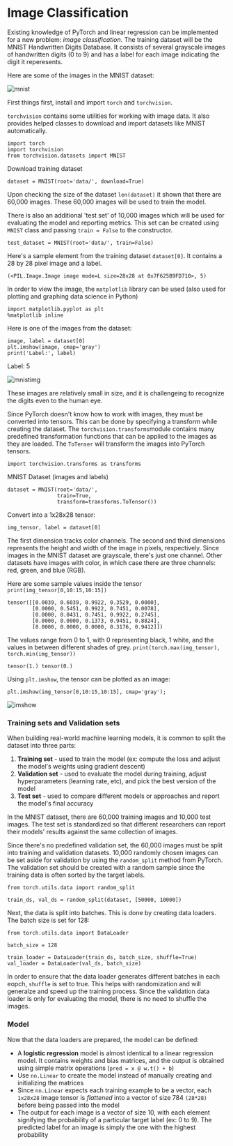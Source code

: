 # Image Classification
Existing knowledge of PyTorch and linear regression can be implemented for a new problem: *image classification*. The training dataset will be the MNIST Handwritten Digits Database. It consists of several grayscale images of handwritten digits (0 to 9) and has a label for each image indicating the digit it reperesents. 

Here are some of the images in the MNIST dataset:

![mnist](https://i.imgur.com/CAYnuo1.jpg)

First things first, install and import `torch` and `torchvision`. 

`torchvision` contains some utilities for working with image data. It also provides helped classes to download and import datasets like MNIST automatically. 
```
import torch
import torchvision
from torchvision.datasets import MNIST
```
Download training dataset
```
dataset = MNIST(root='data/', download=True)
```
Upon checking the size of the dataset `len(dataset)` it shown that there are 60,000 images. These 60,000 images will be used to train the model. 

There is also an additional 'test set' of 10,000 images which will be used for evaluating the model and reporting metrics. This set can be created using `MNIST` class and passing `train = False` to the constructor.
```
test_dataset = MNIST(root='data/', train=False)
```
Here's a sample element from the training dataset `dataset[0]`. It contains a 28 by 28 pixel image and a label. 
```
(<PIL.Image.Image image mode=L size=28x28 at 0x7F625B9FD710>, 5)
```
In order to view the image, the `matplotlib` library can be used (also used for plotting and graphing data science in Python)
```
import matplotlib.pyplot as plt
%matplotlib inline
```
Here is one of the images from the dataset:
```
image, label = dataset[0]
plt.imshow(image, cmap='gray')
print('Label:', label)
```
Label: 5

![mnistimg](https://miro.medium.com/max/704/1*GlZuwzO-dMXxyEHO65Ha_A.png)

These images are relatively small in size, and it is challengeing to recognize the digits even to the human eye. 

Since PyTorch doesn't know how to work with images, they must be converted into tensors. This can be done by specifying a transform while creating the dataset. The `torchvision.transforms`module contains many predefined transformation functions that can be applied to the images as they are loaded. The `ToTenser` will transform the images into PyTorch tensors. 
```
import torchvision.transforms as transforms
```
MNIST Dataset (images and labels)
```
dataset = MNIST(root='data/', 
                train=True,
                transform=transforms.ToTensor())
```
Convert into a 1x28x28 tensor:
```
img_tensor, label = dataset[0]
```
The first dimension tracks color channels. The second and third dimensions represents the height and width of the image in pixels, respectively. Since images in the MNIST dataset are grayscale, there's just one channel. Other datasets have images with color, in which case there are three channels: red, green, and blue (RGB).

Here are some sample values inside the tensor `print(img_tensor[0,10:15,10:15])`
```
tensor([[0.0039, 0.6039, 0.9922, 0.3529, 0.0000],
        [0.0000, 0.5451, 0.9922, 0.7451, 0.0078],
        [0.0000, 0.0431, 0.7451, 0.9922, 0.2745],
        [0.0000, 0.0000, 0.1373, 0.9451, 0.8824],
        [0.0000, 0.0000, 0.0000, 0.3176, 0.9412]])
```
The values range from 0 to 1, with 0 representing black, 1 white, and the values in between different shades of grey. `print(torch.max(img_tensor), torch.min(img_tensor))`
```
tensor(1.) tensor(0.)
```
Using `plt.imshow`, the tensor can be plotted as an image:
```
plt.imshow(img_tensor[0,10:15,10:15], cmap='gray');
```
![imshow](https://lh3.googleusercontent.com/fze6zrNtkU4KK79A4gOeOxP5PlW4CiKirOJjmj2Ezw3SDYnxhXHYM5-x8hjmxxbYp8Kl=s85)

### Training sets and Validation sets
When building real-world machine learning models, it is common to split the dataset into three parts:
1. **Training set** - used to train the model (ex: compute the loss and adjust the model's weights using gradient descent)
2. **Validation set** - used to evaluate the model during training, adjust hyperparameters (learning rate, etc), and pick the best version of the model
3. **Test set** - used to compare different models or approaches and report the model's final accuracy

In the MNIST dataset, there are 60,000 training images and 10,000 test images. The test set is standardized so that different researchers can report their models' results against the same collection of images.


Since there's no predefined validation set, the 60,000 images must be split into training and validation datasets. 10,000 randomly chosen images can be set aside for validation by using the `random_split` method from PyTorch. The validation set should be created with a random sample since the training data is often sorted by the target labels.
```
from torch.utils.data import random_split

train_ds, val_ds = random_split(dataset, [50000, 10000])
```

Next, the data is split into batches. This is done by creating data loaders. The batch size is set for 128:
```
from torch.utils.data import DataLoader

batch_size = 128

train_loader = DataLoader(train_ds, batch_size, shuffle=True)
val_loader = DataLoader(val_ds, batch_size)
```
In order to ensure that the data loader generates different batches in each eopch, `shuffle` is set to true. This helps with randomization and will generalze and speed up the training process. Since the validation data loader is only for evaluating the model, there is no need to shuffle the images.

### Model
Now that the data loaders are prepared, the model can be defined:
- A **logistic regression** model is almost identical to a linear regression model. It contains weights and bias matrices, and the output is obtained using simple matrix operations (`pred = x @ w.t() + b`)
- Use `nn.Linear` to create the model instead of manually creating and initializing the matrices
- Since `nn.Linear` expects each training example to be a vector, each `1x28x28` image tensor is *flattened* into a vector of size 784 `(28*28)` before being passed into the model
- The output for each image is a vector of size 10, with each element signifying the probability of a particular target label (ex: 0 to 9). The predicted label for an image is simply the one with the highest probability
